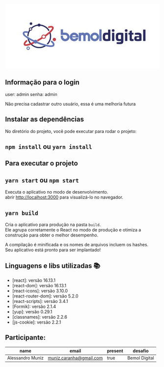 <p align="center">
  <img src="./public/assets/img.jpg">
</p>

## Informação para o login

user:   admin
senha:  admin

Não precisa cadastrar outro usuário, essa é uma melhoria futura

## Instalar as dependências

No diretório do projeto, você pode executar para rodar o projeto:

## `npm install` ou `yarn install`

## Para executar o projeto

## `yarn start` ou `npm start`

Executa o aplicativo no modo de desenvolvimento.<br />
abrir [http://localhost:3000](http://localhost:3000) para visualizá-lo no navegador.

## `yarn build`

Cria o aplicativo para produção na pasta `build`.<br />
Ele agrupa corretamente o React no modo de produção e otimiza a construção para obter o melhor desempenho.

A compilação é minificada e os nomes de arquivos incluem os hashes.<br />
Seu aplicativo está pronto para ser implantado!

## Linguagens e libs utilizadas :books:

- [react]: versão 16.13.1
- [react-dom]: versão 16.13.1
- [react-icons]: versão 3.10.0
- [react-router-dom]: versão 5.2.0
- [react-scripts]: versão 3.4.1
- [Formik]: versão 2.1.4
- [yup]: versão 0.29.1
- [classnames]: versão 2.2.6
- [js-cookie]: versão 2.2.1

## Participante: 
|name            |email                  |present   |desafio      |
| -------------- | --------------------- | -------- | ----------- |
|Alessandro Muniz|muniz.caranha@gmail.com|true      |Bemol Digital|